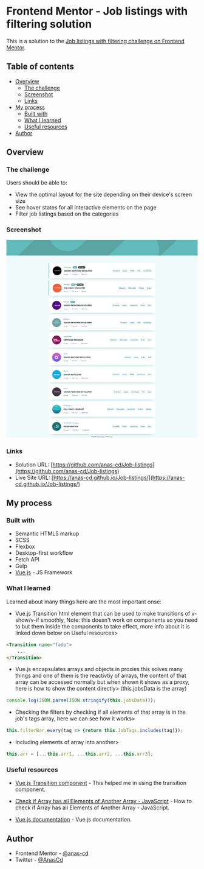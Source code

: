 # Frontend Mentor - Job listings with filtering solution

This is a solution to the [Job listings with filtering challenge on Frontend Mentor](https://www.frontendmentor.io/challenges/job-listings-with-filtering-ivstIPCt).

## Table of contents

- [Overview](#overview)
  - [The challenge](#the-challenge)
  - [Screenshot](#screenshot)
  - [Links](#links)
- [My process](#my-process)
  - [Built with](#built-with)
  - [What I learned](#what-i-learned)
  - [Useful resources](#useful-resources)
- [Author](#author)

## Overview

### The challenge

Users should be able to:

- View the optimal layout for the site depending on their device's screen size
- See hover states for all interactive elements on the page
- Filter job listings based on the categories

### Screenshot

![](./images/finished.png)

### Links

- Solution URL: [https://github.com/anas-cd/Job-listings](https://github.com/anas-cd/Job-listings)
- Live Site URL: [https://anas-cd.github.io/Job-listings/](https://anas-cd.github.io/Job-listings/)

## My process

### Built with

- Semantic HTML5 markup
- SCSS
- Flexbox
- Desktop-first workflow
- Fetch API
- Gulp
- [Vue.js](https://vuejs.org/) - JS Framework

### What I learned

Learned about many things here are the most important onse: 

- Vue.js Transition html element that can be used to make transitions of v-show/v-if smoothly, Note: this doesn't work on components so you need to but them inside the components to take effect, more info about it is linked down below on Useful resources> 
```html
<Transition name="fade">
    ...
</Transition>
```

- Vue.js encapsulates arrays and objects in proxies this solves many things and one of them is the reactivtiy of arrays, the content of that array can be accessed normally but when shown it shows as a proxy, here is how to show the content directly> (this.jobsData is the array) 

```js
console.log(JSON.parse(JSON.stringify(this.jobsData))); 
```

- Checking the filters by checking if all elements of that array is in the job's tags array, here we can see how it works> 
```js
this.filterBar.every(tag => {return this.JobTags.includes(tag)}); 
```

- Including elements of array into another> 
```js
this.arr = [...this.arr1, ...this.arr2, ...this.arr3];
```

### Useful resources

- [Vue.js Transition component](https://vuejs.org/guide/built-ins/transition.html#the-transition-component) - This helped me in using the transition component.

- [Check if Array has all Elements of Another Array - JavaScript](https://bobbyhadz.com/blog/javascript-check-if-array-contains-all-elements-another-array) - How to check if Array has all Elements of Another Array - JavaScript.

- [Vue.js documentation](https://vuejs.org/guide/introduction.html) - Vue.js documentation.


## Author

- Frontend Mentor - [@anas-cd](https://www.frontendmentor.io/profile/anas-cd)
- Twitter - [@AnasCd](https://twitter.com/AnasCd)
